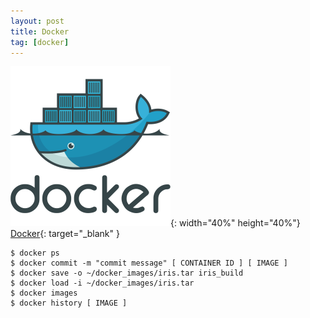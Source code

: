 ```yaml
---
layout: post
title: Docker
tag: [docker]
---
```


![Docker](/assets/images/2019-01-11-docker-icon.png){: width="40%" height="40%"}  
[Docker](https://www.docker.com "Docker"){: target="_blank" }  

```console
$ docker ps  
$ docker commit -m "commit message" [ CONTAINER ID ] [ IMAGE ]  
$ docker save -o ~/docker_images/iris.tar iris_build  
$ docker load -i ~/docker_images/iris.tar  
$ docker images  
$ docker history [ IMAGE ]  
```